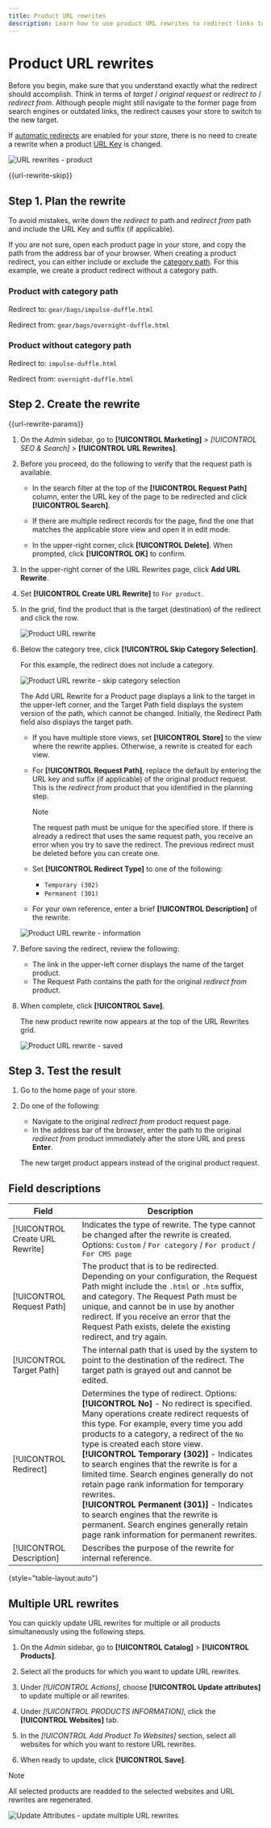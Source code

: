 ```yaml
---
title: Product URL rewrites
description: Learn how to use product URL rewrites to redirect links to the URL of another product in your Commerce store.
---
```

# Product URL rewrites

Before you begin, make sure that you understand exactly what the redirect should accomplish. Think in terms of _target_ / _original request_ or _redirect to_ / _redirect from_. Although people might still navigate to the former page from search engines or outdated links, the redirect causes your store to switch to the new target.

If [automatic redirects](url-redirect-product-automatic.md) are enabled for your store, there is no need to create a rewrite when a product [URL Key](../catalog/catalog-urls.md) is changed.

![URL rewrites - product](./assets/url-rewrite-product.png)<!-- zoom -->

{{url-rewrite-skip}}

## Step 1. Plan the rewrite

To avoid mistakes, write down the _redirect to_ path and _redirect from_ path and include the URL Key and suffix (if applicable).

If you are not sure, open each product page in your store, and copy the path from the address bar of your browser. When creating a product redirect, you can either include or exclude the [category path](../catalog/catalog-urls.md). For this example, we create a product redirect without a category path.

### Product with category path

Redirect to: `gear/bags/impulse-duffle.html`

Redirect from: `gear/bags/overnight-duffle.html`

### Product without category path

Redirect to: `impulse-duffle.html`

Redirect from: `overnight-duffle.html`

## Step 2. Create the rewrite

{{url-rewrite-params}}

1. On the _Admin_ sidebar, go to **[!UICONTROL Marketing]** > _[!UICONTROL SEO & Search]_ > **[!UICONTROL URL Rewrites]**.

1. Before you proceed, do the following to verify that the request path is available.

   - In the search filter at the top of the **[!UICONTROL Request Path]** column, enter the URL key of the page to be redirected and click **[!UICONTROL Search]**.

   - If there are multiple redirect records for the page, find the one that matches the applicable store view and open it in edit mode.

   - In the upper-right corner, click **[!UICONTROL Delete]**. When prompted, click **[!UICONTROL OK]** to confirm.

1. In the upper-right corner of the URL Rewrites page, click **Add URL Rewrite**.

1. Set **[!UICONTROL Create URL Rewrite]** to `For product`.

1. In the grid, find the product that is the target (destination) of the redirect and click the row.

   ![Product URL rewrite](./assets/url-rewrite-product-grid.png)<!-- zoom -->

1. Below the category tree, click **[!UICONTROL Skip Category Selection]**. 

   For this example, the redirect does not include a category.

    ![Product URL rewrite - skip category selection](./assets/url-rewrite-skip-category-selection.png)<!-- zoom -->

    The Add URL Rewrite for a Product page displays a link to the target in the upper-left corner, and the Target Path field displays the system version of the path, which cannot be changed. Initially, the Redirect Path field also displays the target path.

   - If you have multiple store views, set **[!UICONTROL Store]** to the view where the rewrite applies. Otherwise, a rewrite is created for each view.

   - For **[!UICONTROL Request Path]**, replace the default by entering the URL key and suffix (if applicable) of the original product request. This is the _redirect from_ product that you identified in the planning step.

      >[!NOTE]
      >
      >The request path must be unique for the specified store. If there is already a redirect that uses the same request path, you receive an error when you try to save the redirect. The previous redirect must be deleted before you can create one.

   - Set **[!UICONTROL Redirect Type]** to one of the following:

      - `Temporary (302)`
      - `Permanent (301)`

   - For your own reference, enter a brief **[!UICONTROL Description]** of the rewrite.

    ![Product URL rewrite - information](./assets/url-rewrite-product-permanent-301.png)<!-- zoom -->

1. Before saving the redirect, review the following:

   - The link in the upper-left corner displays the name of the target product.
   - The Request Path contains the path for the original _redirect from_ product.

1. When complete, click **[!UICONTROL Save]**.

    The new product rewrite now appears at the top of the URL Rewrites grid.

    ![Product URL rewrite - saved](./assets/url-rewrite-product-saved.png)<!-- zoom -->

## Step 3. Test the result

1. Go to the home page of your store.

1. Do one of the following:

   - Navigate to the original _redirect from_ product request page.
   - In the address bar of the browser, enter the path to the original _redirect from_ product immediately after the store URL and press **Enter**.

   The new target product appears instead of the original product request.

## Field descriptions

|Field|Description|
|--- |--- |
|[!UICONTROL Create URL Rewrite]|Indicates the type of rewrite. The type cannot be changed after the rewrite is created. Options: `Custom` / `For category` / `For product` / `For CMS page`|
|[!UICONTROL Request Path]|The product that is to be redirected. Depending on your configuration, the Request Path might include the `.html` or `.htm` suffix, and category. The Request Path must be unique, and cannot be in use by another redirect. If you receive an error that the Request Path exists, delete the existing redirect, and try again.|
|[!UICONTROL Target Path]|The internal  path that is used by the system to point to the destination of the redirect. The target path is grayed out and cannot be edited.|
|[!UICONTROL Redirect]|Determines the type of redirect. Options: <br/>**[!UICONTROL No]** - No redirect is specified. Many operations create redirect requests of this type. For example, every time you add products to a category, a redirect of the `No` type is created each store view. <br/>**[!UICONTROL Temporary (302)]** - Indicates to search engines that the rewrite is for a limited time. Search engines generally do not retain page rank information for temporary rewrites. <br/>**[!UICONTROL Permanent (301)]** - Indicates to search engines that the rewrite is permanent. Search engines generally retain page rank information for permanent rewrites.|
|[!UICONTROL Description]|Describes the purpose of the rewrite for internal reference.|

{style="table-layout:auto"}

## Multiple URL rewrites

You can quickly update URL rewrites for multiple or all products simultaneously using the following steps.

1. On the _Admin_ sidebar, go to **[!UICONTROL Catalog]** > **[!UICONTROL Products]**.

1. Select all the products for which you want to update URL rewrites.

1. Under _[!UICONTROL Actions]_, choose **[!UICONTROL Update attributes]** to update multiple or all rewrites.

1. Under _[!UICONTROL PRODUCTS INFORMATION]_, click the **[!UICONTROL Websites]** tab.

1. In the _[!UICONTROL Add Product To Websites]_ section, select all websites for which you want to restore URL rewrites.

1. When ready to update, click **[!UICONTROL Save]**.

>[!NOTE]
>
>All selected products are readded to the selected websites and URL rewrites are regenerated.

![Update Attributes - update multiple URL rewrites](./assets/url-rewrites-update.png)<!-- zoom -->
